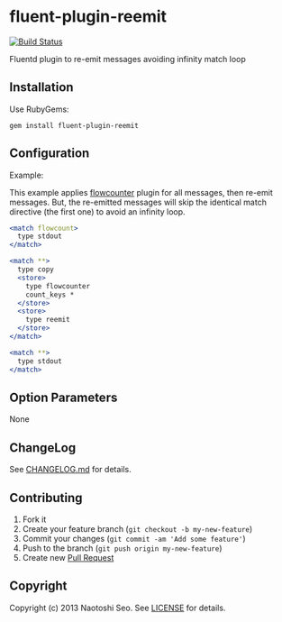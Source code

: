 # fluent-plugin-reemit

[![Build Status](https://secure.travis-ci.org/sonots/fluent-plugin-reemit.png?branch=master)](http://travis-ci.org/sonots/fluent-plugin-reemit)

Fluentd plugin to re-emit messages avoiding infinity match loop

## Installation

Use RubyGems:

    gem install fluent-plugin-reemit

## Configuration

Example:

This example applies [flowcounter](https://github.com/tagomoris/fluent-plugin-flowcounter) plugin for all messages, then re-emit messages.
But, the re-emitted messages will skip the identical match directive (the first one) to avoid an infinity loop. 

```apache
<match flowcount>
  type stdout
</match>

<match **>
  type copy
  <store>
    type flowcounter
    count_keys *
  </store>
  <store>
    type reemit
  </store>
</match>

<match **>
  type stdout
</match>
```

## Option Parameters

None

## ChangeLog

See [CHANGELOG.md](CHANGELOG.md) for details.

## Contributing

1. Fork it
2. Create your feature branch (`git checkout -b my-new-feature`)
3. Commit your changes (`git commit -am 'Add some feature'`)
4. Push to the branch (`git push origin my-new-feature`)
5. Create new [Pull Request](../../pull/new/master)

## Copyright

Copyright (c) 2013 Naotoshi Seo. See [LICENSE](LICENSE) for details.
